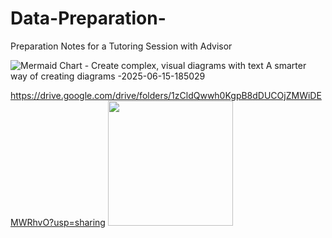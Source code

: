# Data-Preparation-
Preparation Notes for a Tutoring Session with Advisor


![Mermaid Chart - Create complex, visual diagrams with text  A smarter way of creating diagrams -2025-06-15-185029](https://github.com/user-attachments/assets/5101eb8c-4377-42ca-bc9c-fa1870d05ad5)

https://drive.google.com/drive/folders/1zCldQwwh0KgpB8dDUCOjZMWiDEMWRhvO?usp=sharing
<img src="https://github.com/user-attachments/assets/e7fad808-4b93-4380-9a58-d45fec0bd9c6" width="200"/>


